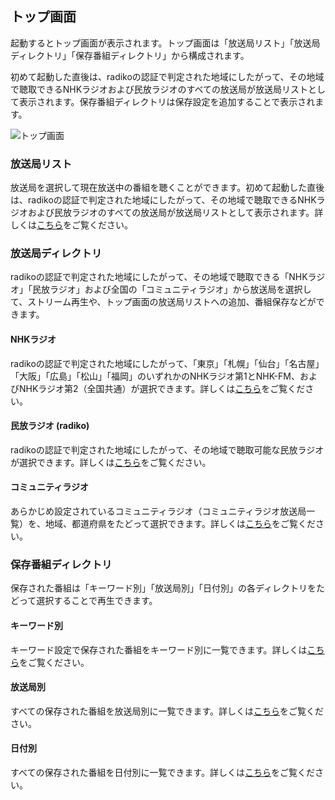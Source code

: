 
## トップ画面

起動するとトップ画面が表示されます。トップ画面は「放送局リスト」「放送局ディレクトリ」「保存番組ディレクトリ」から構成されます。

初めて起動した直後は、radikoの認証で判定された地域にしたがって、その地域で聴取できるNHKラジオおよび民放ラジオのすべての放送局が放送局リストとして表示されます。保存番組ディレクトリは保存設定を追加することで表示されます。

![トップ画面](https://github.com/user-attachments/assets/73955277-28b1-4878-9833-d13b91c83ab4)

### 放送局リスト

放送局を選択して現在放送中の番組を聴くことができます。初めて起動した直後は、radikoの認証で判定された地域にしたがって、その地域で聴取できるNHKラジオおよび民放ラジオのすべての放送局が放送局リストとして表示されます。詳しくは[こちら](./110_放送局リスト.md)をご覧ください。


### 放送局ディレクトリ

radikoの認証で判定された地域にしたがって、その地域で聴取できる「NHKラジオ」「民放ラジオ」および全国の「コミュニティラジオ」から放送局を選択して、ストリーム再生や、トップ画面の放送局リストへの追加、番組保存などができます。

#### NHKラジオ

radikoの認証で判定された地域にしたがって、「東京」「札幌」「仙台」「名古屋」「大阪」「広島」「松山」「福岡」のいずれかのNHKラジオ第1とNHK-FM、およびNHKラジオ第2（全国共通）が選択できます。詳しくは[こちら](./121_放送局ディレクトリ（NHKラジオ）.md)をご覧ください。

#### 民放ラジオ (radiko)

radikoの認証で判定された地域にしたがって、その地域で聴取可能な民放ラジオが選択できます。詳しくは[こちら](./122_放送局ディレクトリ（民放ラジオ）.md)をご覧ください。

#### コミュニティラジオ

あらかじめ設定されているコミュニティラジオ（コミュニティラジオ放送局一覧）を、地域、都道府県をたどって選択できます。詳しくは[こちら](./123_放送局ディレクトリ（コミュニティラジオ）.md)をご覧ください。

### 保存番組ディレクトリ

保存された番組は「キーワード別」「放送局別」「日付別」の各ディレクトリをたどって選択することで再生できます。

#### キーワード別

キーワード設定で保存された番組をキーワード別に一覧できます。詳しくは[こちら](./131_保存番組ディレクトリ（キーワード別）.md)をご覧ください。

#### 放送局別

すべての保存された番組を放送局別に一覧できます。詳しくは[こちら](./132_保存番組ディレクトリ（放送局別）.md)をご覧ください。

#### 日付別

すべての保存された番組を日付別に一覧できます。詳しくは[こちら](./133_保存番組ディレクトリ（日付別）.md)をご覧ください。
